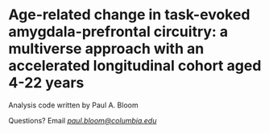 # Age-related change in task-evoked amygdala-prefrontal circuitry: a multiverse approach with an accelerated longitudinal cohort aged 4-22 years

Analysis code written by Paul A. Bloom

Questions? Email *paul.bloom@columbia.edu*
